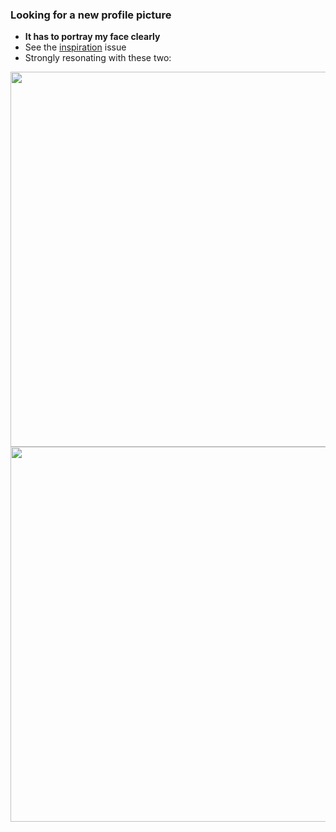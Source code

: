 ### Looking for a new profile picture

* **It has to portray my face clearly**
* See the [inspiration](https://github.com/marsrobertson/one-life-true-self/issues/22) issue
* Strongly resonating with these two:

<img src="https://user-images.githubusercontent.com/44369284/79164556-33e14d00-7dd9-11ea-8c35-4a91e987ebff.png" width=600>

<img src="https://user-images.githubusercontent.com/44369284/79164622-56736600-7dd9-11ea-9222-4661529c0e57.png" width=600>
